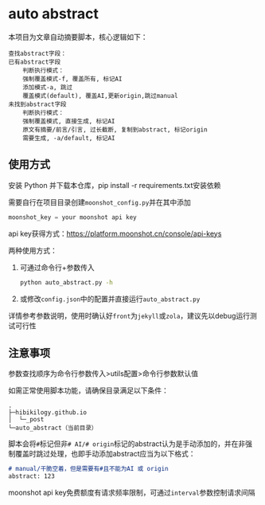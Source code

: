 # auto abstract
本项目为文章自动摘要脚本，核心逻辑如下：
```
查找abstract字段：
已有abstract字段
    判断执行模式：
    强制覆盖模式-f, 覆盖所有, 标记AI
    添加模式-a, 跳过
    覆盖模式(default), 覆盖AI,更新origin,跳过manual
未找到abstract字段
    判断执行模式：
    强制覆盖模式, 直接生成, 标记AI
    原文有摘要/前言/引言, 过长截断, 复制到abstract, 标记origin
    需要生成, -a/default, 标记AI
```

## 使用方式
安装 Python 并下载本仓库，pip install -r requirements.txt安装依赖

需要自行在项目目录创建`moonshot_config.py`并在其中添加
```python 
moonshot_key = your moonshot api key
```
api key获得方式：https://platform.moonshot.cn/console/api-keys


两种使用方式：
1. 可通过命令行+参数传入
    ```bash
    python auto_abstract.py -h
    ```
2. 或修改`config.json`中的配置并直接运行`auto_abstract.py`

详情参考参数说明，使用时确认好`front`为`jekyll`或`zola`，建议先以debug运行测试可行性

## 注意事项

参数查找顺序为命令行参数传入>utils配置>命令行参数默认值

如需正常使用脚本功能，请确保目录满足以下条件：
```
.
├─hibikilogy.github.io
│  └─_post
└─auto_abstract（当前目录）
```
脚本会将`#`标记但非`# AI/# origin`标记的abstract认为是手动添加的，并在非强制覆盖时跳过处理，也即手动添加abstract应当为以下格式：
```markdown
# manual/干脆空着，但是需要有#且不能为AI 或 origin
abstract: 123
```
moonshot api key免费额度有请求频率限制，可通过`interval`参数控制请求间隔